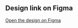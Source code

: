 ## Design link on Figma
[Open the design on Figma](https://github.com/amneh12/UIUX-Task4-HighFidelityDesignPrototype/blob/main/studigo-UI-UX-Platform/Mini%20Project%20%E2%80%93%20Prototype%20Design.png)
